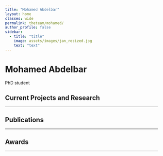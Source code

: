 ```yaml
---
title: "Mohamed Abdelbar"
layout: home
classes: wide
permalink: theteam/mohamed/
author_profile: false
sidebar:
  - title: "title"
    image: assets/images/jan_resized.jpg
    text: "text"
---
```


# Mohamed Abdelbar

PhD student 
## Current Projects and Research
---

## Publications
---

## Awards
---
